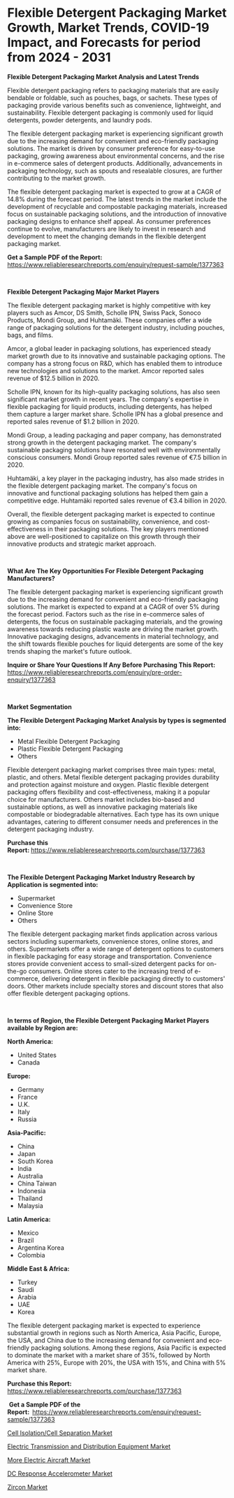 <p><h1>Flexible Detergent Packaging Market Growth, Market Trends, COVID-19 Impact, and Forecasts for period from 2024 - 2031</h1></p><p><strong>Flexible Detergent Packaging Market Analysis and Latest Trends</strong></p>
<p><p>Flexible detergent packaging refers to packaging materials that are easily bendable or foldable, such as pouches, bags, or sachets. These types of packaging provide various benefits such as convenience, lightweight, and sustainability. Flexible detergent packaging is commonly used for liquid detergents, powder detergents, and laundry pods.</p><p>The flexible detergent packaging market is experiencing significant growth due to the increasing demand for convenient and eco-friendly packaging solutions. The market is driven by consumer preference for easy-to-use packaging, growing awareness about environmental concerns, and the rise in e-commerce sales of detergent products. Additionally, advancements in packaging technology, such as spouts and resealable closures, are further contributing to the market growth.</p><p>The flexible detergent packaging market is expected to grow at a CAGR of 14.8% during the forecast period. The latest trends in the market include the development of recyclable and compostable packaging materials, increased focus on sustainable packaging solutions, and the introduction of innovative packaging designs to enhance shelf appeal. As consumer preferences continue to evolve, manufacturers are likely to invest in research and development to meet the changing demands in the flexible detergent packaging market.</p></p>
<p><strong>Get a Sample PDF of the Report:&nbsp;</strong> <a href="https://www.reliableresearchreports.com/enquiry/request-sample/1377363">https://www.reliableresearchreports.com/enquiry/request-sample/1377363</a></p>
<p>&nbsp;</p>
<p><strong>Flexible Detergent Packaging Major Market Players</strong></p>
<p><p>The flexible detergent packaging market is highly competitive with key players such as Amcor, DS Smith, Scholle IPN, Swiss Pack, Sonoco Products, Mondi Group, and Huhtamäki. These companies offer a wide range of packaging solutions for the detergent industry, including pouches, bags, and films.</p><p>Amcor, a global leader in packaging solutions, has experienced steady market growth due to its innovative and sustainable packaging options. The company has a strong focus on R&D, which has enabled them to introduce new technologies and solutions to the market. Amcor reported sales revenue of $12.5 billion in 2020.</p><p>Scholle IPN, known for its high-quality packaging solutions, has also seen significant market growth in recent years. The company's expertise in flexible packaging for liquid products, including detergents, has helped them capture a larger market share. Scholle IPN has a global presence and reported sales revenue of $1.2 billion in 2020.</p><p>Mondi Group, a leading packaging and paper company, has demonstrated strong growth in the detergent packaging market. The company's sustainable packaging solutions have resonated well with environmentally conscious consumers. Mondi Group reported sales revenue of €7.5 billion in 2020.</p><p>Huhtamäki, a key player in the packaging industry, has also made strides in the flexible detergent packaging market. The company's focus on innovative and functional packaging solutions has helped them gain a competitive edge. Huhtamäki reported sales revenue of €3.4 billion in 2020.</p><p>Overall, the flexible detergent packaging market is expected to continue growing as companies focus on sustainability, convenience, and cost-effectiveness in their packaging solutions. The key players mentioned above are well-positioned to capitalize on this growth through their innovative products and strategic market approach.</p></p>
<p>&nbsp;</p>
<p><strong>What Are The Key Opportunities For Flexible Detergent Packaging Manufacturers?</strong></p>
<p><p>The flexible detergent packaging market is experiencing significant growth due to the increasing demand for convenient and eco-friendly packaging solutions. The market is expected to expand at a CAGR of over 5% during the forecast period. Factors such as the rise in e-commerce sales of detergents, the focus on sustainable packaging materials, and the growing awareness towards reducing plastic waste are driving the market growth. Innovative packaging designs, advancements in material technology, and the shift towards flexible pouches for liquid detergents are some of the key trends shaping the market's future outlook.</p></p>
<p><strong>Inquire or Share Your Questions If Any Before Purchasing This Report:</strong> <a href="https://www.reliableresearchreports.com/enquiry/pre-order-enquiry/1377363">https://www.reliableresearchreports.com/enquiry/pre-order-enquiry/1377363</a></p>
<p>&nbsp;</p>
<p><strong>Market Segmentation</strong></p>
<p><strong>The Flexible Detergent Packaging Market Analysis by types is segmented into:</strong></p>
<p><ul><li>Metal Flexible Detergent Packaging</li><li>Plastic Flexible Detergent Packaging</li><li>Others</li></ul></p>
<p><p>Flexible detergent packaging market comprises three main types: metal, plastic, and others. Metal flexible detergent packaging provides durability and protection against moisture and oxygen. Plastic flexible detergent packaging offers flexibility and cost-effectiveness, making it a popular choice for manufacturers. Others market includes bio-based and sustainable options, as well as innovative packaging materials like compostable or biodegradable alternatives. Each type has its own unique advantages, catering to different consumer needs and preferences in the detergent packaging industry.</p></p>
<p><strong>Purchase this Report:&nbsp;</strong><a href="https://www.reliableresearchreports.com/purchase/1377363">https://www.reliableresearchreports.com/purchase/1377363</a></p>
<p>&nbsp;</p>
<p><strong>The Flexible Detergent Packaging Market Industry Research by Application is segmented into:</strong></p>
<p><ul><li>Supermarket</li><li>Convenience Store</li><li>Online Store</li><li>Others</li></ul></p>
<p><p>The flexible detergent packaging market finds application across various sectors including supermarkets, convenience stores, online stores, and others. Supermarkets offer a wide range of detergent options to customers in flexible packaging for easy storage and transportation. Convenience stores provide convenient access to small-sized detergent packs for on-the-go consumers. Online stores cater to the increasing trend of e-commerce, delivering detergent in flexible packaging directly to customers' doors. Other markets include specialty stores and discount stores that also offer flexible detergent packaging options.</p></p>
<p>&nbsp;</p>
<p><strong>In terms of Region, the Flexible Detergent Packaging Market Players available by Region are:</strong></p>
<p>
    <p> <strong> North America: </strong>
        <ul>
            <li>United States</li>
            <li>Canada</li>
        </ul>
        </p> 
    <p> <strong> Europe: </strong>
        <ul>
            <li>Germany</li>
            <li>France</li>
            <li>U.K.</li>
            <li>Italy</li>
            <li>Russia</li>
        </ul>
        </p> 
    <p> <strong> Asia-Pacific: </strong>
        <ul>
            <li>China</li>
            <li>Japan</li>
            <li>South Korea</li>
            <li>India</li>
            <li>Australia</li>
            <li>China Taiwan</li>
            <li>Indonesia</li>
            <li>Thailand</li>
            <li>Malaysia</li>
        </ul>
        </p> 
    <p> <strong> Latin America: </strong>
        <ul>
            <li>Mexico</li>
            <li>Brazil</li>
            <li>Argentina Korea</li>
            <li>Colombia</li>
        </ul>
        </p> 
    <p> <strong> Middle East & Africa: </strong>
        <ul>
            <li>Turkey</li>
            <li>Saudi</li>
            <li>Arabia</li>
            <li>UAE</li>
            <li>Korea</li>
        </ul>
    </p>
    </p>
<p><p>The flexible detergent packaging market is expected to experience substantial growth in regions such as North America, Asia Pacific, Europe, the USA, and China due to the increasing demand for convenient and eco-friendly packaging solutions. Among these regions, Asia Pacific is expected to dominate the market with a market share of 35%, followed by North America with 25%, Europe with 20%, the USA with 15%, and China with 5% market share.</p></p>
<p><strong>Purchase this Report: </strong><a href="https://www.reliableresearchreports.com/purchase/1377363">https://www.reliableresearchreports.com/purchase/1377363</a></p>
<p>&nbsp;<strong>Get a Sample PDF of the Report:&nbsp;&nbsp;</strong><a href="https://www.reliableresearchreports.com/enquiry/request-sample/1377363">https://www.reliableresearchreports.com/enquiry/request-sample/1377363</a></p>
<p><strong></strong></p>
<p><p><a href="https://military-diascia-e68.notion.site/Cell-Isolation-Cell-Separation-Market-Size-Market-Share-and-Global-Market-Analysis-Report-2024-2-bde5085c85db4613a2a9415f9e3d86dc">Cell Isolation/Cell Separation Market</a></p><p><a href="https://gentle-editor-9db.notion.site/Electric-Transmission-and-Distribution-Equipment-Market-Research-Report-Provides-Critical-Insights-t-377f1ae6d9cb471e9d551aa695c53f63">Electric Transmission and Distribution Equipment Market</a></p><p><a href="https://unruly-ladybug-44b.notion.site/Global-More-Electric-Aircraft-Market-Size-and-Market-Trends-Insights-and-Projections-from-2024-to-2-e4c060c4531044959b2b54fcaadad868">More Electric Aircraft Market</a></p><p><a href="https://view.publitas.com/reportprime-1/dc-response-accelerometer-market-size-share-trends-analysis-report-by-material-by-type-by-end-user-by-region-and-segment-forecasts-2024-2031/">DC Response Accelerometer Market</a></p><p><a href="https://view.publitas.com/reportprime-1/zircon-market-size-and-growth-market-segmentation-regional-and-country-breakdowns-and-market-trends-for-period-from-2024-2031/">Zircon Market</a></p></p>